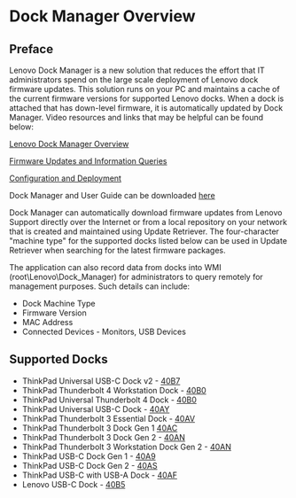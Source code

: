 # Dock Manager Overview

## Preface

Lenovo Dock Manager is a new solution that reduces the effort that IT administrators spend on the large scale deployment of Lenovo dock firmware updates.  This solution runs on your PC and maintains a cache of the current firmware versions for supported Lenovo docks.  When a dock is attached that has down-level firmware, it is automatically updated by Dock Manager.  Video resources and links that may be helpful can be found below:

[Lenovo Dock Manager Overview](https://support.lenovo.com/videos/nvid500262) 

[Firmware Updates and Information Queries](https://support.lenovo.com/videos/nvid500261) 

[Configuration and Deployment](https://support.lenovo.com/videos/nvid500260) 

Dock Manager and User Guide can be downloaded [here](https://support.lenovo.com/us/en/solutions/ht037099#dm) 

Dock Manager can automatically download firmware updates from Lenovo Support directly over the Internet or from a local repository on your network that is created and maintained using Update Retriever. The four-character "machine type" for the supported docks listed below can be used in Update Retriever when searching for the latest firmware packages.

The application can also record data from docks into WMI (root\Lenovo\Dock_Manager) for administrators to query remotely for management purposes.  Such details can include:

* Dock Machine Type
* Firmware Version
* MAC Address
* Connected Devices - Monitors, USB Devices

## Supported Docks

* ThinkPad Universal USB-C Dock v2 - [40B7](https://support.lenovo.com/solutions/acc500295) 
* ThinkPad Thunderbolt 4 Workstation Dock - [40B0](https://pcsupport.lenovo.com/accessories/pd500533) 
* ThinkPad Universal Thunderbolt 4 Dock - [40B0](https://support.lenovo.com/solutions/pd500503) 
* ThinkPad Universal USB-C Dock - [40AY](https://support.lenovo.com/solutions/pd500519) 
* ThinkPad Thunderbolt 3 Essential Dock - [40AV](https://support.lenovo.com/solutions/PD500373) 
* ThinkPad Thunderbolt 3 Dock Gen 1 [40AC](https://support.lenovo.com/solutions/ACC100356) 
* ThinkPad Thunderbolt 3 Dock Gen 2 - [40AN](https://support.lenovo.com/solutions/PD500265) 
* ThinkPad Thunderbolt 3 Workstation Dock Gen 2 - [40AN](https://support.lenovo.com/solutions/PD500333) 
* ThinkPad USB-C Dock Gen 1 - [40A9](https://support.lenovo.com/solutions/ACC100348) 
* ThinkPad USB-C Dock Gen 2 - [40AS](https://support.lenovo.com/solutions/ACC500106) 
* ThinkPad USB-C with USB-A Dock - [40AF](https://support.lenovo.com/solutions/PD500180) 
* Lenovo USB-C Dock - [40B5](https://pcsupport.lenovo.com/accessories/acc500276) 
